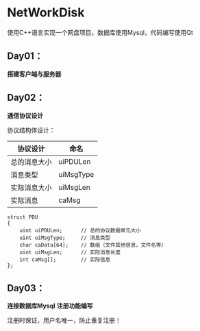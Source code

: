 # NetWorkDisk

使用C++语言实现一个网盘项目，数据库使用Mysql，代码编写使用Qt

## Day01：

**搭建客户端与服务器**

## Day02：

**通信协议设计**

协议结构体设计：

| 协议设计     | 命名      |
| ------------ | --------- |
| 总的消息大小 | uiPDULen  |
| 消息类型     | uiMsgType |
| 实际消息大小 | uiMsgLen  |
| 实际消息     | caMsg     |

```
struct PDU
{
    uint uiPDULen;      // 总的协议数据单元大小
    uint uiMsgType;     // 消息类型
    char caData[64];    // 数组（文件其他信息，文件名等）
    uint uiMsgLen;      // 实际消息长度
    int caMsg[];        // 实际信息
};
```

## Day03：
**连接数据库Mysql**
**注册功能编写**

注册时保证，用户名唯一，防止重复注册！

